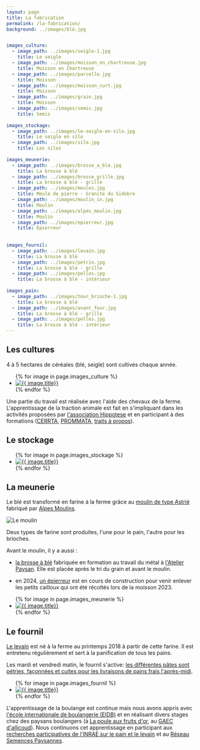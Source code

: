 ```yaml
---
layout: page
title: La fabrication
permalink: /la-fabrication/
background: ../images/blé.jpg


images_culture:
  - image_path: ../images/seigle-1.jpg
    title: Le seigle
  - image_path: ../images/moisson_en_chartreuse.jpg
    title: Moisson en Chartreuse
  - image_path: ../images/parcelle.jpg
    title: Moisson
  - image_path: ../images/moisson_curt.jpg
    title: Moisson
  - image_path: ../images/grain.jpg
    title: Moisson
  - image_path: ../images/semis.jpg
    title: Semis
    
images_stockage:
  - image_path: ../images/le-seigle-en-silo.jpg
    title: Le seigle en silo
  - image_path: ../images/silo.jpg
    title: Les silos
    
images_meunerie:
  - image_path: ../images/brosse_a_ble.jpg
    title: La brosse à blé
  - image_path: ../images/brosse_grille.jpg
    title: La brosse à blé - grille
  - image_path: ../images/meules.jpg
    title: Meule de pierre - Granite du Sidobre
  - image_path: ../images/moulin_in.jpg
    title: Moulin
  - image_path: ../images/alpes_moulin.jpg
    title: Moulin
  - image_path: ../images/epierreur.jpg
    title: Epierreur
    
    
images_fournil:
  - image_path: ../images/levain.jpg
    title: La brosse à blé
  - image_path: ../images/petrin.jpg
    title: La brosse à blé - grille
  - image_path: ../images/pelles.jpg
    title: La brosse à blé - intérieur
    
images_pain:
  - image_path: ../images/tour_brioche-1.jpg
    title: La brosse à blé
  - image_path: ../images/avant_four.jpg
    title: La brosse à blé - grille
  - image_path: ../images/pelles.jpg
    title: La brosse à blé - intérieur
---
```



## Les cultures

4 à 5 hectares de céréales (blé, seigle) sont cultivés chaque année.

<ul class="photo-gallery">
  {% for image in page.images_culture %}
    <li><a href="{{ image.image_path }}"><img src="{{ image.image_path }}" alt="{{ image.title}}" title="{{ image.title}}"/></a></li>
  {% endfor %}
</ul>

Une partie du travail est réalisée avec l'aide des chevaux de la ferme. 
L'apprentissage de la traction animale est fait en s'impliquant dans les activités proposées par [l'association Hippotese](http://hippotese.free.fr/blog/index.php) et en participant à des formations ([CERRTA](https://www.formationtractionanimale.com/), [PROMMATA](https://www.prommata.org/), [traits à propos](https://www.facebook.com/traitsapropos/?locale=fr_FR)).


## Le stockage

<ul class="photo-gallery">
  {% for image in page.images_stockage %}
    <li><a href="{{ image.image_path }}"><img src="{{ image.image_path }}" alt="{{ image.title}}" title="{{ image.title}}"/></a></li>
  {% endfor %}
</ul>

## La meunerie


Le blé est transformé en farine à la ferme grâce au [moulin de type Astrié](https://www.moulinastrie.fr/) fabriqué par [Alpes Moulins](https://www.alpes-moulins.fr/moulin.html).

![Le moulin](../images%2Fmoulin.jpg)

Deux types de farine sont produites, l'une pour le pain, l'autre pour les brioches.


Avant le moulin, il y a aussi :

* [la brosse à blé](https://www.latelierpaysan.org/Brosse-a-ble) fabriquée en formation au travail du métal à [l'Atelier Paysan](https://www.latelierpaysan.org/). Elle est placée après le tri du grain et avant le moulin.

* en 2024, [un épierreur](https://www.latelierpaysan.org/Epierreur) est en cours de construction pour venir enlever les petits cailloux qui ont été récoltés lors de la moisson 2023.


<ul class="photo-gallery">
  {% for image in page.images_meunerie %}
    <li><a href="{{ image.image_path }}"><img src="{{ image.image_path }}" alt="{{ image.title}}" title="{{ image.title}}"/></a></li>
  {% endfor %}
</ul>

## Le fournil

[Le levain](https://fr.wikipedia.org/wiki/Levain_panaire) est né à la ferme au printemps 2018 à partir de cette farine. Il est entretenu régulièrement et sert à la panification de tous les pains.

Les mardi et vendredi matin, le fournil s'active: [les différentes pâtes sont pétries, façonnées et cuites pour les livraisons de pains frais l'après-midi](../les-produits).


<ul class="photo-gallery">
  {% for image in page.images_fournil %}
    <li><a href="{{ image.image_path }}"><img src="{{ image.image_path }}" alt="{{ image.title}}" title="{{ image.title}}"/></a></li>
  {% endfor %}
</ul>

L'apprentissage de la boulange est continue mais nous avons appris avec [l'école internationale de boulangerie (EIDB)](https://ecoleinternationaledeboulangerie.fr/) et en réalisant divers stages chez des paysans boulangers (à [La poule aux fruits d'or](https://lapoule.info/), au [GAEC d'allicoud](https://www.fermeallicoud.com/)). Nous continuons cet apprentissage en participant aux [recherches participatives de l'INRAE sur le pain et le levain](https://www.inrae.fr/actualites/biodiversite-levains-pains-qualite) et au [Réseau Semences Paysannes](https://www.semencespaysannes.org/).

